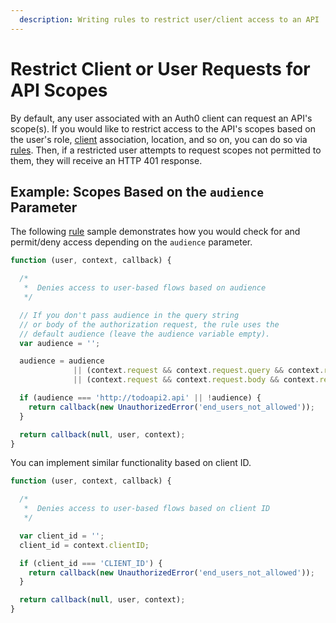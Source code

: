 ```yaml
---
  description: Writing rules to restrict user/client access to an API
---
```


# Restrict Client or User Requests for API Scopes

By default, any user associated with an Auth0 client can request an API's scope(s). If you would like to restrict access to the API's scopes based on the user's role, [client](/clients) association, location, and so on, you can do so via [rules](/rules). Then, if a restricted user attempts to request scopes not permitted to them, they will receive an HTTP 401 response.

## Example: Scopes Based on the `audience` Parameter

The following [rule](/rules) sample demonstrates how you would check for and permit/deny access depending on the `audience` parameter.

```js
function (user, context, callback) {

  /*
   *  Denies access to user-based flows based on audience
   */

  // If you don't pass audience in the query string
  // or body of the authorization request, the rule uses the
  // default audience (leave the audience variable empty).
  var audience = '';

  audience = audience
              || (context.request && context.request.query && context.request.query.audience)
              || (context.request && context.request.body && context.request.body.audience);

  if (audience === 'http://todoapi2.api' || !audience) {
    return callback(new UnauthorizedError('end_users_not_allowed'));
  }

  return callback(null, user, context);
}
```

You can implement similar functionality based on client ID.

```js
function (user, context, callback) {

  /*
   *  Denies access to user-based flows based on client ID
   */

  var client_id = '';
  client_id = context.clientID;

  if (client_id === 'CLIENT_ID') {
    return callback(new UnauthorizedError('end_users_not_allowed'));
  }

  return callback(null, user, context);
}
```
